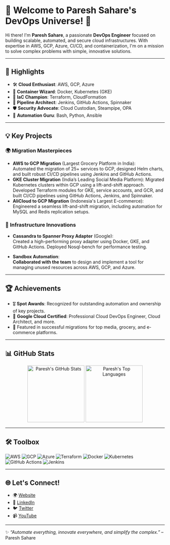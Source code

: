 # 🚀 Welcome to Paresh Sahare's DevOps Universe! 🌌

Hi there! I'm **Paresh Sahare**, a passionate **DevOps Engineer** focused on building scalable, automated, and secure cloud infrastructures. With expertise in AWS, GCP, Azure, CI/CD, and containerization, I'm on a mission to solve complex problems with simple, innovative solutions.

---

## 🌟 Highlights

- 🛠 **Cloud Enthusiast**: AWS, GCP, Azure
- 🐳 **Container Wizard**: Docker, Kubernetes (GKE)
- 📜 **IaC Champion**: Terraform, CloudFormation
- 🔄 **Pipeline Architect**: Jenkins, GitHub Actions, Spinnaker
- 🛡️ **Security Advocate**: Cloud Custodian, Steampipe, OPA
- 🤖 **Automation Guru**: Bash, Python, Ansible

---

## 💡 Key Projects

### 🌍 **Migration Masterpieces**
- **AWS to GCP Migration** (Largest Grocery Platform in India):  
  Automated the migration of 25+ services to GCP, designed Helm charts, and built robust CI/CD pipelines using Jenkins and GitHub Actions.  
- **GKE Cluster Migration** (India’s Leading Social Media Platform):
  Migrated Kubernetes clusters within GCP using a lift-and-shift approach. Developed Terraform modules for GKE, service accounts, and GCR, and built CI/CD 
  pipelines using GitHub Actions, Jenkins, and Spinnaker.
- **AliCloud to GCP Migration** (Indonesia's Largest E-commerce):  
  Engineered a seamless lift-and-shift migration, including automation for MySQL and Redis replication setups.  

### 🔧 **Infrastructure Innovations**
- **Cassandra to Spanner Proxy Adapter** (Google):  
  Created a high-performing proxy adapter using Docker, GKE, and GitHub Actions. Deployed Nosql-bench for performance testing.  

- **Sandbox Automation**:  
  **Collaborated with the team** to design and implement a tool for managing unused resources across AWS, GCP, and Azure.

---

## 🏆 Achievements

- 🎖 **Spot Awards**: Recognized for outstanding automation and ownership of key projects.
- 🏅 **Google Cloud Certified**: Professional Cloud DevOps Engineer, Cloud Architect, and more.
- 🌟 Featured in successful migrations for top media, grocery, and e-commerce platforms.

---

## 📊 GitHub Stats

<div align="center">
  <img src="https://github-readme-stats.vercel.app/api?username=pareshsahare&show_icons=true&theme=github_dark" alt="Paresh's GitHub Stats" height="180px" />
  <img src="https://github-readme-stats.vercel.app/api/top-langs/?username=pareshsahare&layout=compact&theme=github_dark" alt="Paresh's Top Languages" height="180px" />
</div>

---

## 🛠 Toolbox

![AWS](https://img.shields.io/badge/-AWS-232F3E?style=flat&logo=amazon-aws&logoColor=white)
![GCP](https://img.shields.io/badge/-GCP-4285F4?style=flat&logo=google-cloud&logoColor=white)
![Azure](https://img.shields.io/badge/-Azure-0078D4?style=flat&logo=microsoft-azure&logoColor=white)
![Terraform](https://img.shields.io/badge/-Terraform-623CE4?style=flat&logo=terraform&logoColor=white)
![Docker](https://img.shields.io/badge/-Docker-2496ED?style=flat&logo=docker&logoColor=white)
![Kubernetes](https://img.shields.io/badge/-Kubernetes-326CE5?style=flat&logo=kubernetes&logoColor=white)
![GitHub Actions](https://img.shields.io/badge/-GitHub_Actions-2088FF?style=flat&logo=github-actions&logoColor=white)
![Jenkins](https://img.shields.io/badge/-Jenkins-D24939?style=flat&logo=jenkins&logoColor=white)

---

## 🌐 Let's Connect!

- 🌍 [Website](https://pareshsahare.in)
- 💼 [LinkedIn](https://linkedin.com/in/paresh-sahare-82b34b69)
- 🐦 [Twitter](https://twitter.com/paresh_sahare)
- 📹 [YouTube](https://www.youtube.com/channel/UCSg9raSK4-1gLzH_eWkw0kg)

---

✨ _“Automate everything, innovate everywhere, and simplify the complex.”_ – Paresh Sahare
